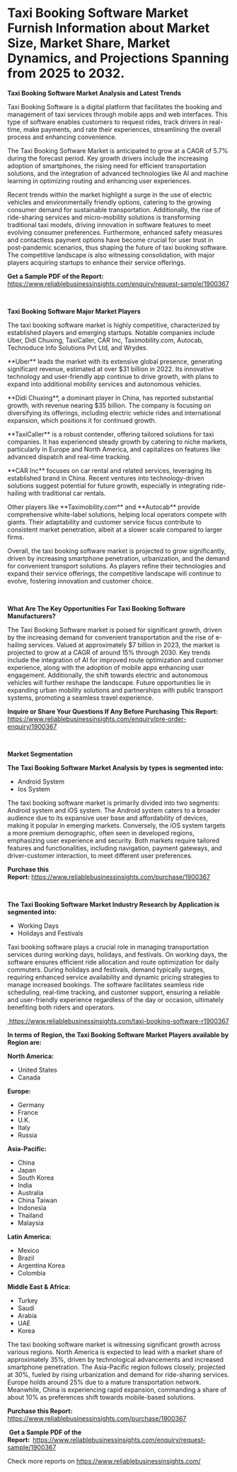 <p><h1>Taxi Booking Software Market Furnish Information about Market Size, Market Share, Market Dynamics, and Projections Spanning from 2025 to 2032.</h1></p><p><strong>Taxi Booking Software Market Analysis and Latest Trends</strong></p>
<p><p>Taxi Booking Software is a digital platform that facilitates the booking and management of taxi services through mobile apps and web interfaces. This type of software enables customers to request rides, track drivers in real-time, make payments, and rate their experiences, streamlining the overall process and enhancing convenience. </p><p>The Taxi Booking Software Market is anticipated to grow at a CAGR of 5.7% during the forecast period. Key growth drivers include the increasing adoption of smartphones, the rising need for efficient transportation solutions, and the integration of advanced technologies like AI and machine learning in optimizing routing and enhancing user experiences. </p><p>Recent trends within the market highlight a surge in the use of electric vehicles and environmentally friendly options, catering to the growing consumer demand for sustainable transportation. Additionally, the rise of ride-sharing services and micro-mobility solutions is transforming traditional taxi models, driving innovation in software features to meet evolving consumer preferences. Furthermore, enhanced safety measures and contactless payment options have become crucial for user trust in post-pandemic scenarios, thus shaping the future of taxi booking software. The competitive landscape is also witnessing consolidation, with major players acquiring startups to enhance their service offerings.</p></p>
<p><strong>Get a Sample PDF of the Report:&nbsp;</strong> <a href="https://www.reliablebusinessinsights.com/enquiry/request-sample/1900367?utm_campaign=3259&utm_medium=2&utm_source=Github&utm_content=ia&utm_term=11032025&utm_id=taxi-booking-software">https://www.reliablebusinessinsights.com/enquiry/request-sample/1900367</a></p>
<p>&nbsp;</p>
<p><strong>Taxi Booking Software Major Market Players</strong></p>
<p><p>The taxi booking software market is highly competitive, characterized by established players and emerging startups. Notable companies include Uber, Didi Chuxing, TaxiCaller, CAR Inc, Taximobility.com, Autocab, Technoduce Info Solutions Pvt Ltd, and Wrydes. </p><p>**Uber** leads the market with its extensive global presence, generating significant revenue, estimated at over $31 billion in 2022. Its innovative technology and user-friendly app continue to drive growth, with plans to expand into additional mobility services and autonomous vehicles.</p><p>**Didi Chuxing**, a dominant player in China, has reported substantial growth, with revenue nearing $35 billion. The company is focusing on diversifying its offerings, including electric vehicle rides and international expansion, which positions it for continued growth.</p><p>**TaxiCaller** is a robust contender, offering tailored solutions for taxi companies. It has experienced steady growth by catering to niche markets, particularly in Europe and North America, and capitalizes on features like advanced dispatch and real-time tracking.</p><p>**CAR Inc** focuses on car rental and related services, leveraging its established brand in China. Recent ventures into technology-driven solutions suggest potential for future growth, especially in integrating ride-hailing with traditional car rentals.</p><p>Other players like **Taximobility.com** and **Autocab** provide comprehensive white-label solutions, helping local operators compete with giants. Their adaptability and customer service focus contribute to consistent market penetration, albeit at a slower scale compared to larger firms.</p><p>Overall, the taxi booking software market is projected to grow significantly, driven by increasing smartphone penetration, urbanization, and the demand for convenient transport solutions. As players refine their technologies and expand their service offerings, the competitive landscape will continue to evolve, fostering innovation and customer choice.</p></p>
<p>&nbsp;</p>
<p><strong>What Are The Key Opportunities For Taxi Booking Software Manufacturers?</strong></p>
<p><p>The Taxi Booking Software market is poised for significant growth, driven by the increasing demand for convenient transportation and the rise of e-hailing services. Valued at approximately $7 billion in 2023, the market is projected to grow at a CAGR of around 15% through 2030. Key trends include the integration of AI for improved route optimization and customer experience, along with the adoption of mobile apps enhancing user engagement. Additionally, the shift towards electric and autonomous vehicles will further reshape the landscape. Future opportunities lie in expanding urban mobility solutions and partnerships with public transport systems, promoting a seamless travel experience.</p></p>
<p><strong>Inquire or Share Your Questions If Any Before Purchasing This Report:</strong> <a href="https://www.reliablebusinessinsights.com/enquiry/pre-order-enquiry/1900367?utm_campaign=3259&utm_medium=2&utm_source=Github&utm_content=ia&utm_term=11032025&utm_id=taxi-booking-software">https://www.reliablebusinessinsights.com/enquiry/pre-order-enquiry/1900367</a></p>
<p>&nbsp;</p>
<p><strong>Market Segmentation</strong></p>
<p><strong>The Taxi Booking Software Market Analysis by types is segmented into:</strong></p>
<p><ul><li>Android System</li><li>Ios System</li></ul></p>
<p><p>The taxi booking software market is primarily divided into two segments: Android system and iOS system. The Android system caters to a broader audience due to its expansive user base and affordability of devices, making it popular in emerging markets. Conversely, the iOS system targets a more premium demographic, often seen in developed regions, emphasizing user experience and security. Both markets require tailored features and functionalities, including navigation, payment gateways, and driver-customer interaction, to meet different user preferences.</p></p>
<p><strong>Purchase this Report:&nbsp;</strong><a href="https://www.reliablebusinessinsights.com/purchase/1900367?utm_campaign=3259&utm_medium=2&utm_source=Github&utm_content=ia&utm_term=11032025&utm_id=taxi-booking-software">https://www.reliablebusinessinsights.com/purchase/1900367</a></p>
<p>&nbsp;</p>
<p><strong>The Taxi Booking Software Market Industry Research by Application is segmented into:</strong></p>
<p><ul><li>Working Days</li><li>Holidays and Festivals</li></ul></p>
<p><p>Taxi booking software plays a crucial role in managing transportation services during working days, holidays, and festivals. On working days, the software ensures efficient ride allocation and route optimization for daily commuters. During holidays and festivals, demand typically surges, requiring enhanced service availability and dynamic pricing strategies to manage increased bookings. The software facilitates seamless ride scheduling, real-time tracking, and customer support, ensuring a reliable and user-friendly experience regardless of the day or occasion, ultimately benefiting both riders and operators.</p></p>
<p><a href="https://www.reliablebusinessinsights.com/taxi-booking-software-r1900367?utm_campaign=3259&utm_medium=2&utm_source=Github&utm_content=ia&utm_term=11032025&utm_id=taxi-booking-software">&nbsp;https://www.reliablebusinessinsights.com/taxi-booking-software-r1900367</a></p>
<p><strong>In terms of Region, the Taxi Booking Software Market Players available by Region are:</strong></p>
<p>
    <p> <strong> North America: </strong>
        <ul>
            <li>United States</li>
            <li>Canada</li>
        </ul>
        </p> 
    <p> <strong> Europe: </strong>
        <ul>
            <li>Germany</li>
            <li>France</li>
            <li>U.K.</li>
            <li>Italy</li>
            <li>Russia</li>
        </ul>
        </p> 
    <p> <strong> Asia-Pacific: </strong>
        <ul>
            <li>China</li>
            <li>Japan</li>
            <li>South Korea</li>
            <li>India</li>
            <li>Australia</li>
            <li>China Taiwan</li>
            <li>Indonesia</li>
            <li>Thailand</li>
            <li>Malaysia</li>
        </ul>
        </p> 
    <p> <strong> Latin America: </strong>
        <ul>
            <li>Mexico</li>
            <li>Brazil</li>
            <li>Argentina Korea</li>
            <li>Colombia</li>
        </ul>
        </p> 
    <p> <strong> Middle East & Africa: </strong>
        <ul>
            <li>Turkey</li>
            <li>Saudi</li>
            <li>Arabia</li>
            <li>UAE</li>
            <li>Korea</li>
        </ul>
    </p>
    </p>
<p><p>The taxi booking software market is witnessing significant growth across various regions. North America is expected to lead with a market share of approximately 35%, driven by technological advancements and increased smartphone penetration. The Asia-Pacific region follows closely, projected at 30%, fueled by rising urbanization and demand for ride-sharing services. Europe holds around 25% due to a mature transportation network. Meanwhile, China is experiencing rapid expansion, commanding a share of about 10% as preferences shift towards mobile-based solutions.</p></p>
<p><strong>Purchase this Report: </strong><a href="https://www.reliablebusinessinsights.com/purchase/1900367?utm_campaign=3259&utm_medium=2&utm_source=Github&utm_content=ia&utm_term=11032025&utm_id=taxi-booking-software">https://www.reliablebusinessinsights.com/purchase/1900367</a></p>
<p>&nbsp;<strong>Get a Sample PDF of the Report:&nbsp;&nbsp;</strong><a href="https://www.reliablebusinessinsights.com/enquiry/request-sample/1900367?utm_campaign=3259&utm_medium=2&utm_source=Github&utm_content=ia&utm_term=11032025&utm_id=taxi-booking-software">https://www.reliablebusinessinsights.com/enquiry/request-sample/1900367</a></p>
<p><strong></strong></p>
<p>Check more reports on <a href="https://www.reliablebusinessinsights.com/?utm_campaign=3259&utm_medium=2&utm_source=Github&utm_content=ia&utm_term=11032025&utm_id=taxi-booking-software">https://www.reliablebusinessinsights.com/</a></p>
